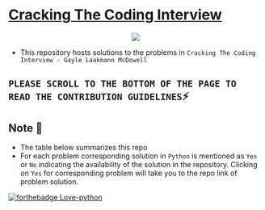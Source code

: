 # [Cracking The Coding Interview](http://www.crackingthecodinginterview.com/)
<p align="center">
  <img src="https://miro.medium.com/max/505/1*wQO2Thx_rHrs51QYjzKLWw.png">
</p>

* This repository hosts solutions to the problems in `Cracking The Coding Interview - Gayle Laakmann McDowell`

## `PLEASE SCROLL TO THE BOTTOM OF THE PAGE TO READ THE CONTRIBUTION GUIDELINES`:zap:

## Note :pushpin:
* The table below summarizes this repo
* For each problem corresponding solution in `Python` is mentioned as `Yes` or `No` indicating the availability of the solution in the repository. Clicking on `Yes` for corresponding problem will take you to the repo link of problem solution.

[![forthebadge Love-python](http://ForTheBadge.com/images/badges/made-with-python.svg)](https://www.python.org/)

